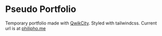 # Pseudo Portfolio
Temporary portfolio made with [QwikCity](https://qwik.builder.io/qwikcity/overview/). Styled with tailwindcss. Current url is at [philipho.me](https://philipho.me/)
